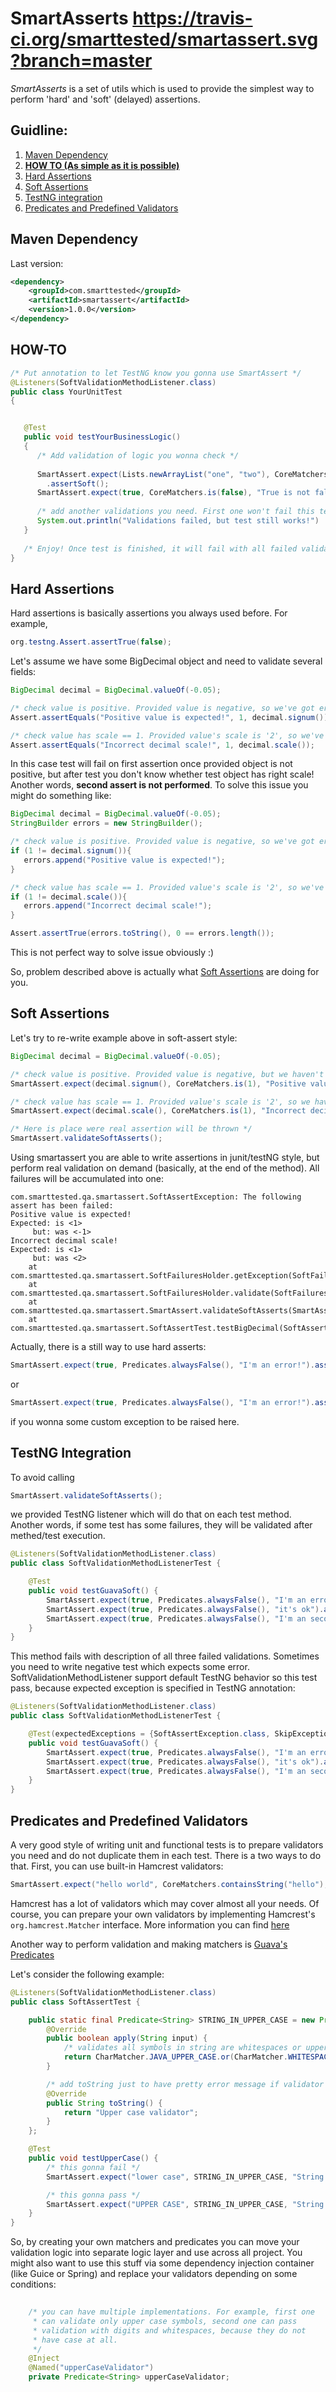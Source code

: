 # SmartAsserts https://travis-ci.org/smarttested/smartassert.svg?branch=master

*SmartAsserts* is a set of utils which is used to provide the simplest way to perform 'hard' and 'soft' (delayed) assertions.

## Guidline:
 1. [Maven Dependency](#maven-dependency) 
 2. **[HOW TO (As simple as it is possible)](#how-to)**
 3. [Hard Assertions](#hard-assertions)
 4. [Soft Assertions](#soft-assertions)
 5. [TestNG integration](#testng-integration)
 6. [Predicates and Predefined Validators](#predicates-and-predefined-validators)

## Maven Dependency

Last version:
```xml
<dependency>
    <groupId>com.smarttested</groupId>
    <artifactId>smartassert</artifactId>
    <version>1.0.0</version>
</dependency>
```

## HOW-TO
```java
/* Put annotation to let TestNG know you gonna use SmartAssert */
@Listeners(SoftValidationMethodListener.class)
public class YourUnitTest
{


   @Test
   public void testYourBusinessLogic()
   {
      /* Add validation of logic you wonna check */
      
      SmartAssert.expect(Lists.newArrayList("one", "two"), CoreMatchers.hasItem("three"), "There is no 'three'!")
      	.assertSoft();
      SmartAssert.expect(true, CoreMatchers.is(false), "True is not false!").assertSoft();
      
      /* add another validations you need. First one won't fail this test */
      System.out.println("Validations failed, but test still works!")
   }
   
   /* Enjoy! Once test is finished, it will fail with all failed validations it had! */
}
```

## Hard Assertions
Hard assertions is basically assertions you always used before. For example, 

```java
org.testng.Assert.assertTrue(false);
```

Let's assume we have some BigDecimal object and need to validate several fields:

```java
BigDecimal decimal = BigDecimal.valueOf(-0.05);

/* check value is positive. Provided value is negative, so we've got error assertion here */
Assert.assertEquals("Positive value is expected!", 1, decimal.signum());

/* check value has scale == 1. Provided value's scale is '2', so we've got error assertion here */
Assert.assertEquals("Incorrect decimal scale!", 1, decimal.scale());
```

In this case test will fail on first assertion once provided object is not positive, but after test you don't know whether test object has right scale! Another words, **second assert is not performed**. To solve this issue you might do something like:

```java
BigDecimal decimal = BigDecimal.valueOf(-0.05);
StringBuilder errors = new StringBuilder();

/* check value is positive. Provided value is negative, so we've got error assertion here */
if (1 != decimal.signum()){
   errors.append("Positive value is expected!");
}

/* check value has scale == 1. Provided value's scale is '2', so we've got error assertion here */
if (1 != decimal.scale()){
   errors.append("Incorrect decimal scale!");
}

Assert.assertTrue(errors.toString(), 0 == errors.length());
```
This is not perfect way to solve issue obviously :) 

So, problem described above is actually what [Soft Assertions](#soft-assertions) are doing for you.

## Soft Assertions

Let's try to re-write example above in soft-assert style:

```java
BigDecimal decimal = BigDecimal.valueOf(-0.05);

/* check value is positive. Provided value is negative, but we haven't got error */
SmartAssert.expect(decimal.signum(), CoreMatchers.is(1), "Positive value is expected!").assertSoft();

/* check value has scale == 1. Provided value's scale is '2', so we haven't got error assertion here */
SmartAssert.expect(decimal.scale(), CoreMatchers.is(1), "Incorrect decimal scale!").assertSoft();

/* Here is place were real assertion will be thrown */
SmartAssert.validateSoftAsserts();
```

Using smartassert you are able to write assertions in junit/testNG style, but perform real validation on demand (basically, at the end of the method). All failures will be accumulated into one:
```
com.smarttested.qa.smartassert.SoftAssertException: The following assert has been failed:  
Positive value is expected!  
Expected: is <1>  
     but: was <-1>  
Incorrect decimal scale!  
Expected: is <1>  
     but: was <2>  
	at com.smarttested.qa.smartassert.SoftFailuresHolder.getException(SoftFailuresHolder.java:62)  
	at com.smarttested.qa.smartassert.SoftFailuresHolder.validate(SoftFailuresHolder.java:52)  
	at com.smarttested.qa.smartassert.SmartAssert.validateSoftAsserts(SmartAssert.java:134)  
	at com.smarttested.qa.smartassert.SoftAssertTest.testBigDecimal(SoftAssertTest.java:27)  
```


Actually, there is a still way to use hard asserts:
```java
SmartAssert.expect(true, Predicates.alwaysFalse(), "I'm an error!").assertHard();
```
or
```java
SmartAssert.expect(true, Predicates.alwaysFalse(), "I'm an error!").assertHard(SomeYourCustomException.class);
```
if you wonna some custom exception to be raised here. 


## TestNG Integration
To avoid calling 
```java
SmartAssert.validateSoftAsserts();
```
we provided TestNG listener which will do that on each test method. Another words, if some test has some failures, they will be validated after methed/test execution. 
```java
@Listeners(SoftValidationMethodListener.class)
public class SoftValidationMethodListenerTest {

    @Test
    public void testGuavaSoft() {
        SmartAssert.expect(true, Predicates.alwaysFalse(), "I'm an error!").assertSoft();
        SmartAssert.expect(true, Predicates.alwaysFalse(), "it's ok").assertSoft();
        SmartAssert.expect(true, Predicates.alwaysFalse(), "I'm an second error!").assertSoft();
    }
}
```
This method fails with description of all three failed validations. 
Sometimes you need to write negative test which expects some error. SoftValidationMethodListener support default TestNG behavior so this test pass, because expected exception is specified in TestNG annotation:
```java
@Listeners(SoftValidationMethodListener.class)
public class SoftValidationMethodListenerTest {

    @Test(expectedExceptions = {SoftAssertException.class, SkipException.class})
    public void testGuavaSoft() {
        SmartAssert.expect(true, Predicates.alwaysFalse(), "I'm an error!").assertSoft();
        SmartAssert.expect(true, Predicates.alwaysFalse(), "it's ok").assertSoft();
        SmartAssert.expect(true, Predicates.alwaysFalse(), "I'm an second error!").assertSoft();
    }
}
```

## Predicates and Predefined Validators
A very good style of writing unit and functional tests is to prepare validators you need and do not duplicate them in each test. There is a two ways to do that. First, you can use built-in Hamcrest validators:
```java
SmartAssert.expect("hello world", CoreMatchers.containsString("hello"), "This validation is passing").assertSoft();
```
Hamcrest has a lot of validators which may cover almost all your needs. Of course, you can prepare your own validators by implementing Hamcrest's ```org.hamcrest.Matcher``` interface. More information you can find [here](https://code.google.com/p/hamcrest/) 

Another way to perform validation and making matchers is [Guava's Predicates](https://code.google.com/p/guava-libraries/wiki/FunctionalExplained#Predicates)

Let's consider the following example:
```java
@Listeners(SoftValidationMethodListener.class)
public class SoftAssertTest {

    public static final Predicate<String> STRING_IN_UPPER_CASE = new Predicate<String>() {
        @Override
        public boolean apply(String input) {
            /* validates all symbols in string are whitespaces or upper-case symbols */
            return CharMatcher.JAVA_UPPER_CASE.or(CharMatcher.WHITESPACE).matchesAllOf(input);
        }

        /* add toString just to have pretty error message if validator fail on this predicate */
        @Override
        public String toString() {
            return "Upper case validator";
        }
    };

    @Test
    public void testUpperCase() {
        /* this gonna fail */
        SmartAssert.expect("lower case", STRING_IN_UPPER_CASE, "String is not in upper case").assertSoft();

        /* this gonna pass */
        SmartAssert.expect("UPPER CASE", STRING_IN_UPPER_CASE, "String is not in upper case").assertSoft();
    }
}
```

So, by creating your own matchers and predicates you can move your validation logic into separate logic layer and use across all project. You might also want to use this stuff via some dependency injection container (like Guice or Spring) and replace your validators depending on some conditions:

```java
    
    /* you can have multiple implementations. For example, first one
     * can validate only upper case symbols, second one can pass
     * validation with digits and whitespaces, because they do not
     * have case at all. 
     */
    @Inject
    @Named("upperCaseValidator")
    private Predicate<String> upperCaseValidator;
```
